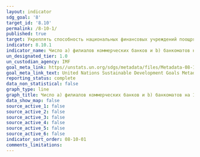 ```yaml
---
layout: indicator
sdg_goal: '8'
target_id: '8.10'
permalink: /8-10-1/
published: true
target: Укреплять способность национальных финансовых учреждений поощрять и расширять доступ к банковским, страховым и финансовым услугам для всех
indicator: 8.10.1
indicator_name: Число a) филиалов коммерческих банков и b) банкоматов на 100 000 взрослых
un_designated_tier: 1.0
un_custodian_agency: IMF
goal_meta_link: https//unstats.un.org/sdgs/metadata/files/Metadata-08-10-01.pdf
goal_meta_link_text: United Nations Sustainable Development Goals Metadata (pdf 525kB)
reporting_status: complete
data_non_statistical: false
graph_type: line
graph_title: Число a) филиалов коммерческих банков и b) банкоматов на 100 000 взрослых
data_show_map: false
source_active_1: false
source_active_2: false
source_active_3: false
source_active_4: false
source_active_5: false
source_active_6: false
indicator_sort_order: 08-10-01
comments_limitations: 
---
```

